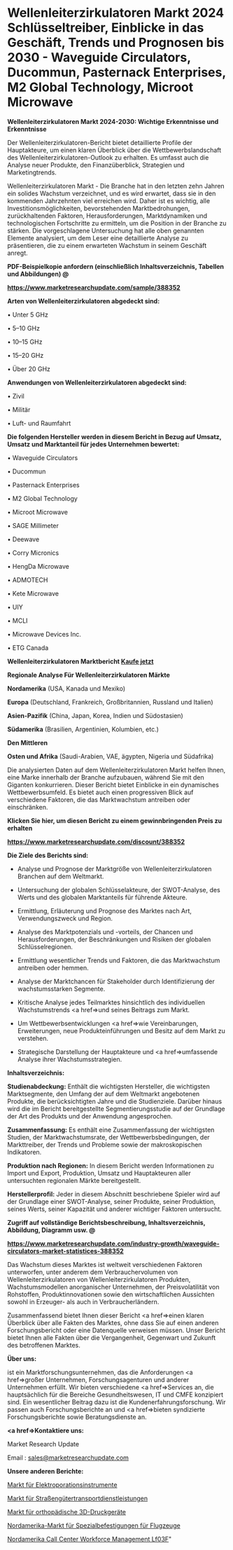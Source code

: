# Wellenleiterzirkulatoren Markt 2024 Schlüsseltreiber, Einblicke in das Geschäft, Trends und Prognosen bis 2030 - Waveguide Circulators, Ducommun, Pasternack Enterprises, M2 Global Technology, Microot Microwave

<strong>Wellenleiterzirkulatoren Markt 2024-2030: Wichtige Erkenntnisse und Erkenntnisse</strong>

Der Wellenleiterzirkulatoren-Bericht bietet detaillierte Profile der Hauptakteure, um einen klaren Überblick über die Wettbewerbslandschaft des Wellenleiterzirkulatoren-Outlook zu erhalten. Es umfasst auch die Analyse neuer Produkte, den Finanzüberblick, Strategien und Marketingtrends.

Wellenleiterzirkulatoren Markt - Die Branche hat in den letzten zehn Jahren ein solides Wachstum verzeichnet, und es wird erwartet, dass sie in den kommenden Jahrzehnten viel erreichen wird. Daher ist es wichtig, alle Investitionsmöglichkeiten, bevorstehenden Marktbedrohungen, zurückhaltenden Faktoren, Herausforderungen, Marktdynamiken und technologischen Fortschritte zu ermitteln, um die Position in der Branche zu stärken. Die vorgeschlagene Untersuchung hat alle oben genannten Elemente analysiert, um dem Leser eine detaillierte Analyse zu präsentieren, die zu einem erwarteten Wachstum in seinem Geschäft anregt.



<strong><b>PDF-Beispielkopie anfordern (einschließlich Inhaltsverzeichnis, Tabellen und Abbildungen) @ </b></strong>

<strong><a href=https://www.marketresearchupdate.com/sample/388352>

<strong>https://www.marketresearchupdate.com/sample/388352</u></a></strong></strong>



<strong>Arten von Wellenleiterzirkulatoren abgedeckt sind:</strong>

• Unter 5 GHz

• 5–10 GHz

• 10–15 GHz

• 15–20 GHz

• Über 20 GHz



<strong>Anwendungen von Wellenleiterzirkulatoren abgedeckt sind:</strong>

• Zivil

• Militär

• Luft- und Raumfahrt



<strong>Die folgenden Hersteller werden in diesem Bericht in Bezug auf Umsatz, Umsatz und Marktanteil für jedes Unternehmen bewertet:</strong>

• Waveguide Circulators

• Ducommun

• Pasternack Enterprises

• M2 Global Technology

• Microot Microwave

• SAGE Millimeter

• Deewave

• Corry Micronics

• HengDa Microwave

• ADMOTECH

• Kete Microwave

• UIY

• MCLI

• Microwave Devices Inc.

• ETG Canada



<strong>Wellenleiterzirkulatoren Marktbericht <a href=https://www.marketresearchupdate.com/buynow/388352>Kaufe jetzt</a></strong>



<strong>Regionale Analyse Für Wellenleiterzirkulatoren Märkte</strong>



<strong>Nordamerika</strong> (USA, Kanada und Mexiko)



<strong>Europa</strong> (Deutschland, Frankreich, Großbritannien, Russland und Italien)



<strong>Asien-Pazifik</strong> (China, Japan, Korea, Indien und Südostasien)



<strong>Südamerika</strong> (Brasilien, Argentinien, Kolumbien, etc.)



<strong>Den Mittleren</strong> 

<strong>Osten und Afrika</strong> (Saudi-Arabien, VAE, ägypten, Nigeria und Südafrika)

Die analysierten Daten auf dem Wellenleiterzirkulatoren Markt helfen Ihnen, eine Marke innerhalb der Branche aufzubauen, während Sie mit den Giganten konkurrieren. Dieser Bericht bietet Einblicke in ein dynamisches Wettbewerbsumfeld. Es bietet auch einen progressiven Blick auf verschiedene Faktoren, die das Marktwachstum antreiben oder einschränken.



<strong>Klicken Sie hier, um diesen Bericht zu einem gewinnbringenden Preis zu erhalten
</strong>

<strong><a href=https://www.marketresearchupdate.com/discount/388352>https://www.marketresearchupdate.com/discount/388352</b></u></strong></a>



<strong>Die Ziele des Berichts sind:</strong>

- Analyse und Prognose der Marktgröße von Wellenleiterzirkulatoren Branchen auf dem Weltmarkt.

- Untersuchung der globalen Schlüsselakteure, der SWOT-Analyse, des Werts und des globalen Marktanteils für führende Akteure.

- Ermittlung, Erläuterung und Prognose des Marktes nach Art, Verwendungszweck und Region.

- Analyse des Marktpotenzials und -vorteils, der Chancen und Herausforderungen, der Beschränkungen und Risiken der globalen Schlüsselregionen.

- Ermittlung wesentlicher Trends und Faktoren, die das Marktwachstum antreiben oder hemmen.

- Analyse der Marktchancen für Stakeholder durch Identifizierung der wachstumsstarken Segmente.

- Kritische Analyse jedes Teilmarktes hinsichtlich des individuellen Wachstumstrends <a href=>und</a> seines Beitrags zum Markt.

- Um Wettbewerbsentwicklungen <a href=>wie</a> Vereinbarungen, Erweiterungen, neue Produkteinführungen und Besitz auf dem Markt zu verstehen.

- Strategische Darstellung der Hauptakteure und <a href=>umfas</a>sende Analyse ihrer Wachstumsstrategien.



<strong>Inhaltsverzeichnis:</strong>



<strong>Studienabdeckung:</strong> Enthält die wichtigsten Hersteller, die wichtigsten Marktsegmente, den Umfang der auf dem Weltmarkt angebotenen Produkte, die berücksichtigten Jahre und die Studienziele. Darüber hinaus wird die im Bericht bereitgestellte Segmentierungsstudie auf der Grundlage der Art des Produkts und der Anwendung angesprochen.



<strong>Zusammenfassung:</strong> Es enthält eine Zusammenfassung der wichtigsten Studien, der Marktwachstumsrate, der Wettbewerbsbedingungen, der Markttreiber, der Trends und Probleme sowie der makroskopischen Indikatoren.



<strong>Produktion nach Regionen:</strong> In diesem Bericht werden Informationen zu Import und Export, Produktion, Umsatz und Hauptakteuren aller untersuchten regionalen Märkte bereitgestellt.



<strong>Herstellerprofil:</strong> Jeder in diesem Abschnitt beschriebene Spieler wird auf der Grundlage einer SWOT-Analyse, seiner Produkte, seiner Produktion, seines Werts, seiner Kapazität und anderer wichtiger Faktoren untersucht.



<strong><b>Zugriff auf vollständige Berichtsbeschreibung, Inhaltsverzeichnis, Abbildung, Diagramm usw. @ </b></strong>

<strong><a href=https://www.marketresearchupdate.com/industry-growth/waveguide-circulators-market-statistices-388352>https://www.marketresearchupdate.com/industry-growth/waveguide-circulators-market-statistices-388352</a></strong>

Das Wachstum dieses Marktes ist weltweit verschiedenen Faktoren unterworfen, unter anderem dem Verbrauchervolumen von Wellenleiterzirkulatoren von Wellenleiterzirkulatoren Produkten, Wachstumsmodellen anorganischer Unternehmen, der Preisvolatilität von Rohstoffen, Produktinnovationen sowie den wirtschaftlichen Aussichten sowohl in Erzeuger- als auch in Verbraucherländern.

Zusammenfassend bietet Ihnen dieser Bericht <a href=>einen</a> klaren Überblick über alle Fakten des Marktes, ohne dass Sie auf einen anderen Forschungsbericht oder eine Datenquelle verweisen müssen. Unser Bericht bietet Ihnen alle Fakten über die Vergangenheit, Gegenwart und Zukunft des betroffenen Marktes.



<strong>Über uns:</strong>

 ist ein Marktforschungsunternehmen, das die Anforderungen <a href=>großer</a> Unternehmen, Forschungsagenturen und anderer Unternehmen erfüllt. Wir bieten verschiedene <a href=>Services</a> an, die hauptsächlich für die Bereiche Gesundheitswesen, IT und CMFE konzipiert sind. Ein wesentlicher Beitrag dazu ist die Kundenerfahrungsforschung. Wir passen auch Forschungsberichte an und <a href=>bieten</a> syndizierte Forschungsberichte sowie Beratungsdienste an.



<strong><a href=>Kontaktiere uns:</a></strong>

Market Research Update

Email : sales@marketresearchupdate.com



<strong>Unsere anderen Berichte:</strong>

<a href=https://www.linkedin.com/pulse/electroporation-instruments-market-size-historical>Markt für Elektroporationsinstrumente</a>

<a href=https://www.linkedin.com/pulse/road-freight-transportation-services-market/>Markt für Straßengütertransportdienstleistungen</a>

<a href=https://www.linkedin.com/pulse/orthopedic-3d-printing-devices-market-size-trends-1f>Markt für orthopädische 3D-Druckgeräte</a>

<a href=https://www.linkedin.com/pulse/north-america-aircraft-specialty-fasteners-market-2023>Nordamerika-Markt für Spezialbefestigungen für Flugzeuge</a>

<a href=https://www.linkedin.com/pulse/north-america-call-centre-workforce-management-lf03f/>Nordamerika Call Center Workforce Management Lf03F</a>"
